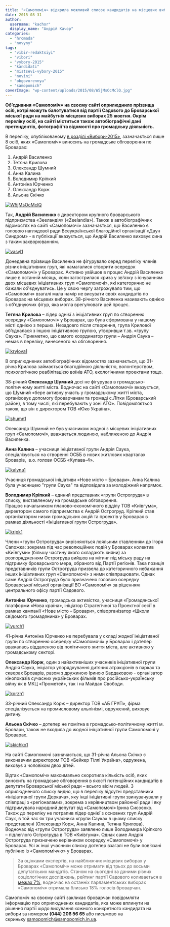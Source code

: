```yaml
---
title: "«Самопоміч» відкрила можливий список кандидатів на місцевих виборах у Броварах"
date: 2015-08-31
author: 
  username: "kachor"
  display_name: "Андрій Качор"
categories: 
  - "hromada"
  - "novyny"
tags: 
  - "vibir-redaktsiyi"
  - "vibori"
  - "vybory-2015"
  - "kandidati"
  - "mistsevi-vybory-2015"
  - "novini"
  - "obgovorennya"
  - "samopomich"
coverImage: "wp-content/uploads/2015/08/W5jMsOcMclQ.jpg"
---
```


**Об’єднання «Самопоміч» на своєму сайті оприлюднило прізвища осіб, котрі можуть балотуватися від партії Садового до Броварської міської ради на майбутніх місцевих виборах 25 жовтня. Окрім переліку осіб, на сайті міститься також автобіографічні дані претендентів, фотографії та відомості про громадську діяльність.**

В переліку, опублікованому [в розділі «Вибори-2015»](https://samopomich.ua/vybory2015/), зазначається лише 8 осіб, яких «Самопоміч» виносить на громадське обговорення по Броварах:

1. Андрій Василенко
2. Тетяна Крилова
3. Олександр Шумний
4. Анна Калина
5. Володимир Кріпкий
6. Антоніна Юрченко
7. Олександр Корж
8. Альона Скічко

[![W5jMsOcMclQ](https://mpz.brovary.org/wp-content/uploads/2015/08/W5jMsOcMclQ.jpg)](https://mpz.brovary.org/wp-content/uploads/2015/08/W5jMsOcMclQ.jpg)

Так, **Андрій Василенко** є директором крупного броварського підприємства «Зееландія» («Zeelandia»). Також в автобіографічних відомостях на сайті «Самопомочі» зазначається, що Василенко є головою наглядової ради Всеукраїнської благодійної організації «Даун Синдром» - в публікації вказується, що Андрій Василенко виховує сина з таким захворюванням.

[![vasyl1](https://mpz.brovary.org/wp-content/uploads/2015/08/vasyl1.jpg)](https://mpz.brovary.org/wp-content/uploads/2015/08/vasyl1.jpg)

Донедавна прізвище Василенка не фігурувало серед переліку членів різних ініціативних груп, які намагалися створити осередок «Самопомочі» у Броварах. Активно увійшов в процес Андрій Василенко лише в останній місяць, коли загострилася криза у зв’язку з існуванням двох місцевих ініціативних груп «Самопомочі», які категорично не бажали об'єднуватись. Це у свою чергу загрожувало тим, що «Самопоміч» взагалі мала намір не висувати своїх кандидатів по Броварах на місцевих виборах. 38-річного Василенка називають однією з об’єднуючих фігур, яка могла врегулювати цей процес.

**Тетяна Крилова** – лідер однієї з ініціативних груп по створенню осередку «Самопомочі» у Броварах, що була сформована у нашому місті однією з перших. Незадовго після створення, група Крилової об’єдналася з іншою ініціативною групою, утворивши т.зв. «групу Саука». Прикметно, що самого координатор групи – Андрія Саука – немає в переліку, винесеного на обговорення.

[![krylova1](https://mpz.brovary.org/wp-content/uploads/2015/08/krylova1.jpg)](https://mpz.brovary.org/wp-content/uploads/2015/08/krylova1.jpg)

В оприлюднених автобіографічних відомостях зазначається, що 31-річна Крилова займається благодійною діяльністю, волонтерством, психологічною реабілітацією воїнів АТО, екологічними проектами тощо.

38-річний **Олександр Шумний** досі не фігурував в громадсько-політичному житті міста. Водночас на сайті «Самопомочі» вказується, що Шумний «бере активну участь у громадському житті міста, організовує допомогу броварчанам та громаді с.Літки (Броварський район), в тому числі, які перебувають у зоні АТО». Повідомляється також, що він є директором ТОВ «Юко Україна».

[![shumn1](https://mpz.brovary.org/wp-content/uploads/2015/08/shumn1.jpg)](https://mpz.brovary.org/wp-content/uploads/2015/08/shumn1.jpg)

Олександр Шумний не був учасником жодної з місцевих ініціативних груп «Самопомочі», вважається людиною, наближеною до Андрія Василенка.

**Анна Калина** – учасниця ініціативної групи Андрія Саука, спеціалізується на створенні ОСББ в нових житлових кварталах Броварів,  в.о. голови ОСББ «Купава-4».

[![kalyna1](https://mpz.brovary.org/wp-content/uploads/2015/08/kalyna1.jpg)](https://mpz.brovary.org/wp-content/uploads/2015/08/kalyna1.jpg)

Учасниця громадської ініціативи «Нове місто – Бровари». Анна Калина була учасницею "групи Саука" та відповідала за молодіжний напрямок.

**Володимир Кріпкий** – єдиний представник «групи Острогруда» в списку, виставленому на громадське обговорення. Працює начальником планово-економічного відділу ТОВ «Київгума», директором самого підприємства є Андрій Острогруд. Кріпкий став організатором низки громадських акцій та проектів у Броварах в рамках діяльності «Ініціативної групи Острогруда».

[![kripk1](https://mpz.brovary.org/wp-content/uploads/2015/08/kripk1.jpg)](https://mpz.brovary.org/wp-content/uploads/2015/08/kripk1.jpg)

Члени «групи Острогруда» вирізняються лояльним ставленням до Ігоря Сапожка: зокрема під час революційних подій у Броварах колектив «Київгуми» (більшу частину якого складають кияни) за розпорядженням Острогруда вийшов на мітинг під міську раду на підтримку броварського мера, обраного від Партії регіонів. Така позиція представників групи Острогруда призвела до категоричного небажання інших ініціативних груп «Самопомочі» з ними співпрацювати. Однак саме Андрія Острогруда було призначено головою осередку Броварської міської організації ВО «Самопоміч» за рішенням центрального офісу партії Садового.

**Антоніна Юрченко**, громадська активістка, учасниця «Громадянської платформи «Нова країна», ініціатор Стратегічної та Проектної сесії в рамках кампанії «Нове місто – Бровари», співорганізатор «Школи свідомого громадянина» у Броварах.

[![yurch1](https://mpz.brovary.org/wp-content/uploads/2015/08/yurch1.jpg)](https://mpz.brovary.org/wp-content/uploads/2015/08/yurch1.jpg)

41-річна Антоніна Юрченко не перебувала у складі жодної ініціативної групи по створенню осередку «Самопомочі» у Броварах і дотепер вважалась віддаленою від політичного життя міста, але активною у громадському секторі.

**Олександр Корж**, один з найактивніших учасників ініціативної групи Андрія Саука, ініціатор упорядкування дитячих атракціонів в парках та скверах Броварів, разом з дружиною Іриною Бардаковою - організатор кінопоказів сучасних українських фільмів про російсько-українську війну як в МКЦ «Прометей», так і на Майдан Свободи.

[![korzh1](https://mpz.brovary.org/wp-content/uploads/2015/08/korzh1.jpg)](https://mpz.brovary.org/wp-content/uploads/2015/08/korzh1.jpg)

33-річний Олександр Корж – директор ТОВ «АБ ГРУП», фірма спеціалізується на промисловому альпінізмі, одружений, виховує дитину.

**Альона Скічко** – дотепер не помітна в громадсько-політичному житті м. Бровари, також не входила до жодної ініціативної групи Самопомочі у Броварах.

[![skichko1](https://mpz.brovary.org/wp-content/uploads/2015/08/skichko1.jpg)](https://mpz.brovary.org/wp-content/uploads/2015/08/skichko1.jpg)

На сайті Самопомочі зазначається, що 31-річна Альона Скічко є виконавчим директором ТОВ «Бейкер Тіллі Україна», одружена, виховує з чоловіком двох дітей.

Відтак «Самопоміч» максимально скоротила кількість осіб, яких виносить на громадське обговорення в якості потенційних кандидатів в депутати Броварської міської ради – всього вісім людей. З оприлюдненого списку видно, що в переліку відсутні представники «ініціативної групи Деркача», яку інші ініціативні групи звинувачували у співпраці з «регіоналами», зокрема з керівництвом районної ради і яку підтримувала народний депутат від «Самопомочі» Ірина Сисоєнко. Також до переліку не потрапив лідер однієї з основних груп Андрій Саук, в той час як три учасника «групи Саука» в цьому списку представлені (Олександр Корж, Анна Калина, Тетяна Крилова). Водночас від «групи Острогруда» заявлено лише Володимира Кріпкого – підлеглого Острогруда в ТОВ «Київгума». Однак саме Андрія Острогруда призначено керівником осередку «Самопомочі» у Броварах. Усі ж інші учасники списку дотепер взагалі не були пов’язані публічно із «Самопоміччю» у Броварах.

> За оцінками експертів, на найближчих місцевих виборах у Броварах «Самопоміч» може отримати від трьох до восьми депутатських мандатів. Станом на сьогодні за даними різних соціологічних досліджень, рейтинг партії Садового коливається в [межах 7%](https://www.kiis.com.ua/?lang=ukr&cat=reports&id=540&page=1), водночас на останніх парламентських виборах «Самопоміч» отримала близько 18% голосів броварчан.

Самопоміч на своєму сайті закликає броварчан повідомляти інформацію про оприлюднених кандидатів, яка може вплинути на рішення партії щодо висування кожного конкретного кандидата на вибори за номером **(044) 206 56 65** або письмово на скриньку [samopomich@samopomich.in.ua](mailto:samopomich@samopomich.in.ua).
